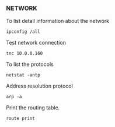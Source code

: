 <h3> NETWORK </h3>

To list detail information about the network
```
ipconfig /all
```


Test network connection
```
tnc 10.0.0.160
```

To list the protocols
```
netstat -antp
```

Address resolution protocol 
```
arp -a
```


Print the routing table.
```
route print
```

